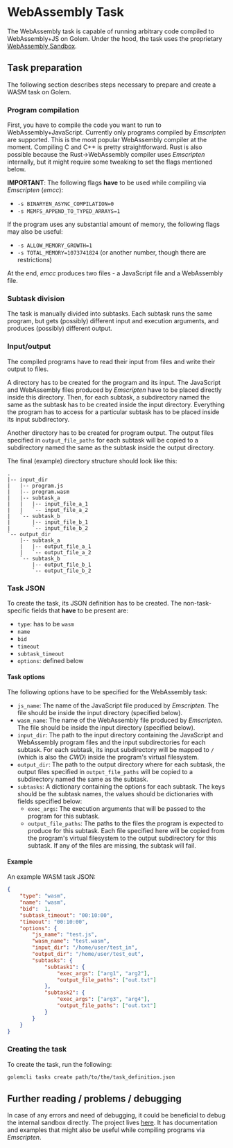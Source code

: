 WebAssembly Task
================

The WebAssembly task is capable of running arbitrary code compiled to
WebAssembly+JS on Golem. Under the hood, the task uses the proprietary
[WebAssembly Sandbox](https://github.com/golemfactory/sp-wasm).

## Task preparation

The following section describes steps necessary to prepare and create a WASM
task on Golem.

### Program compilation

First, you have to compile the code you want to run to WebAssembly+JavaScript.
Currently only programs compiled by *Emscripten* are supported. This is the most
popular WebAssembly compiler at the moment. Compiling C and C++ is pretty straightforward.
Rust is also possible because the Rust->WebAssembly compiler uses *Emscripten* internally,
but it might require some tweaking to set the flags mentioned below.

**IMPORTANT**: The following flags **have** to be used while compiling via
*Emscripten* (*emcc*):

* `-s BINARYEN_ASYNC_COMPILATION=0`
* `-s MEMFS_APPEND_TO_TYPED_ARRAYS=1`

If the program uses any substantial amount of memory, the following flags may also be useful:

* `-s ALLOW_MEMORY_GROWTH=1` 
* `-s TOTAL_MEMORY=1073741824` (or another number, though there are restrictions)

At the end, *emcc* produces two files - a JavaScript file and a WebAssembly file.

### Subtask division

The task is manually divided into subtasks. Each subtask runs the same program,
but gets (possibly) different input and execution arguments,
and produces (possibly) different output.

### Input/output

The compiled programs have to read their input from files and write their
output to files.

A directory has to be created for the program and its input. The JavaScript and WebAssembly
files produced by *Emscripten* have to be placed directly inside this directory. Then, 
for each subtask, a subdirectory named the same as the subtask has to be created inside the
input directory. Everything the program has to access for a particular subtask has
to be placed inside its input subdirectory.

Another directory has to be created for program output. The output files specified
in `output_file_paths` for each subtask will be copied to a subdirectory named the
same as the subtask inside the output directory.

The final (example) directory structure should look like this:
```
.
|-- input_dir
|   |-- program.js
|   |-- program.wasm
|   |-- subtask_a
|   |   |-- input_file_a_1
|   |   `-- input_file_a_2
|   `-- subtask_b
|       |-- input_file_b_1
|       `-- input_file_b_2
`-- output_dir
    |-- subtask_a
    |   |-- output_file_a_1
    |   `-- output_file_a_2
    `-- subtask_b
        |-- output_file_b_1
        `-- output_file_b_2
```

### Task JSON

To create the task, its JSON definition has to be created. The non-task-specific
fields that **have** to be present are:

* `type`: has to be `wasm`
* `name`
* `bid`
* `timeout`
* `subtask_timeout`
* `options`: defined below

#### Task options

The following options have to be specified for the WebAssembly task:

* `js_name`: The name of the JavaScript file produced by *Emscripten*. The file
should be inside the input directory (specified below).
* `wasm_name`: The name of the WebAssembly file produced by *Emscripten*. The 
file should be inside the input directory (specified below).
* `input_dir`: The path to the input directory containing the JavaScript and
WebAssembly program files and the input subdirectories for each subtask. For each
subtask, its input subdirectory will be mapped to `/` (which is also the *CWD*) inside
the program's virtual filesystem.
* `output_dir`: The path to the output directory where for each subtask, the output
files specified in `output_file_paths` will be copied to a subdirectory named the 
same as the subtask.
* `subtasks`: A dictionary containing the options for each subtask. The keys should
be the subtask names, the values should be dictionaries with fields specified below:
  * `exec_args`: The execution arguments that will be passed to the program for this
  subtask.
  * `output_file_paths`: The paths to the files the program is expected to produce
  for this subtask. Each file specified here will be copied from the program's
  virtual filesystem to the output subdirectory for this subtask. If any of the
  files are missing, the subtask will fail.
  
#### Example

An example WASM task JSON:
```json
{
    "type": "wasm", 
    "name": "wasm", 
    "bid":  1,
    "subtask_timeout": "00:10:00",
    "timeout": "00:10:00",
    "options": {
        "js_name": "test.js",
        "wasm_name": "test.wasm",
        "input_dir": "/home/user/test_in",
        "output_dir": "/home/user/test_out",
        "subtasks": {
            "subtask1": {
                "exec_args": ["arg1", "arg2"],
                "output_file_paths": ["out.txt"]
            },
            "subtask2": {
                "exec_args": ["arg3", "arg4"],
                "output_file_paths": ["out.txt"]
            }
        }
    }
}
```

### Creating the task
To create the task, run the following:
```bash
golemcli tasks create path/to/the/task_definition.json
```

## Further reading / problems / debugging

In case of any errors and need of debugging, it could be beneficial to debug the
internal sandbox directly. The project lives
[here](https://github.com/golemfactory/sp-wasm/). It has documentation and examples
that might also be useful while compiling programs via *Emscripten*.
